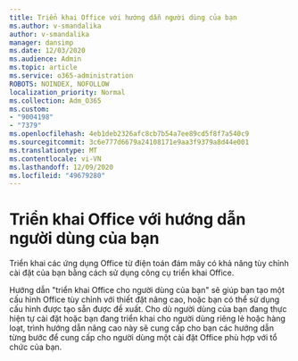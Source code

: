 ```yaml
---
title: Triển khai Office với hướng dẫn người dùng của bạn
ms.author: v-smandalika
author: v-smandalika
manager: dansimp
ms.date: 12/03/2020
ms.audience: Admin
ms.topic: article
ms.service: o365-administration
ROBOTS: NOINDEX, NOFOLLOW
localization_priority: Normal
ms.collection: Adm_O365
ms.custom:
- "9004198"
- "7379"
ms.openlocfilehash: 4eb1deb2326afc8cb7b54a7ee89cd5f8f7a540c9
ms.sourcegitcommit: 3c6e777d6679a24108171e9aa3f9379a8d44e001
ms.translationtype: MT
ms.contentlocale: vi-VN
ms.lasthandoff: 12/09/2020
ms.locfileid: "49679280"
---
```

# <a name="deploy-office-to-your-users-guide"></a>Triển khai Office với hướng dẫn người dùng của bạn

Triển khai các ứng dụng Office từ điện toán đám mây có khả năng tùy chỉnh cài đặt của bạn bằng cách sử dụng công cụ triển khai Office.

Hướng dẫn "triển khai Office cho người dùng của bạn" sẽ giúp bạn tạo một cấu hình Office tùy chỉnh với thiết đặt nâng cao, hoặc bạn có thể sử dụng cấu hình được tạo sẵn được đề xuất. Cho dù người dùng của bạn đang thực hiện tự cài đặt hoặc bạn đang triển khai cho người dùng riêng lẻ hoặc hàng loạt, trình hướng dẫn nâng cao này sẽ cung cấp cho bạn các hướng dẫn từng bước để cung cấp cho người dùng một cài đặt Office phù hợp với tổ chức của bạn.
